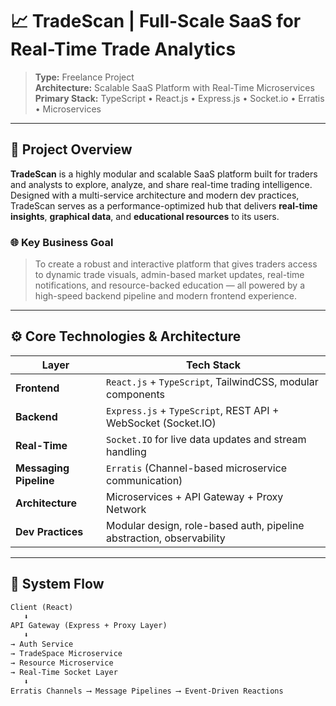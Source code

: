 # 📈 TradeScan | Full-Scale SaaS for Real-Time Trade Analytics

> **Type:** Freelance Project  
> **Architecture:** Scalable SaaS Platform with Real-Time Microservices  
> **Primary Stack:** TypeScript • React.js • Express.js • Socket.io • Erratis • Microservices

---

## 🧠 Project Overview

**TradeScan** is a highly modular and scalable SaaS platform built for traders and analysts to explore, analyze, and share real-time trading intelligence. Designed with a multi-service architecture and modern dev practices, TradeScan serves as a performance-optimized hub that delivers **real-time insights**, **graphical data**, and **educational resources** to its users.

### 🌐 Key Business Goal
> To create a robust and interactive platform that gives traders access to dynamic trade visuals, admin-based market updates, real-time notifications, and resource-backed education — all powered by a high-speed backend pipeline and modern frontend experience.

---

## ⚙️ Core Technologies & Architecture

| Layer         | Tech Stack |
|--------------|-------------|
| **Frontend** | `React.js` + `TypeScript`, TailwindCSS, modular components |
| **Backend**  | `Express.js` + `TypeScript`, REST API + WebSocket (Socket.IO) |
| **Real-Time**| `Socket.IO` for live data updates and stream handling |
| **Messaging Pipeline** | `Erratis` (Channel-based microservice communication) |
| **Architecture** | Microservices + API Gateway + Proxy Network |
| **Dev Practices** | Modular design, role-based auth, pipeline abstraction, observability |

---

## 🔗 System Flow

```txt
Client (React) 
   ⬇ 
API Gateway (Express + Proxy Layer)
   ⬇
→ Auth Service
→ TradeSpace Microservice
→ Resource Microservice
→ Real-Time Socket Layer
   ⬇
Erratis Channels ⟶ Message Pipelines ⟶ Event-Driven Reactions
